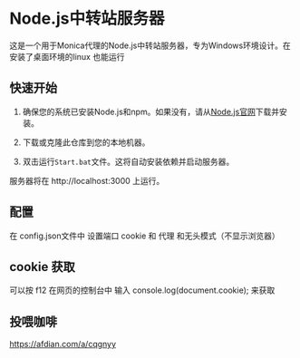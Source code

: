 # Node.js中转站服务器

这是一个用于Monica代理的Node.js中转站服务器，专为Windows环境设计。在安装了桌面环境的linux 也能运行

## 快速开始

1. 确保您的系统已安装Node.js和npm。如果没有，请从[Node.js官网](https://nodejs.org)下载并安装。

2. 下载或克隆此仓库到您的本地机器。

3. 双击运行`Start.bat`文件。这将自动安装依赖并启动服务器。

服务器将在 http://localhost:3000 上运行。
## 配置

在 config.json文件中 设置端口 cookie 和 代理 和无头模式（不显示浏览器）

## cookie 获取

可以按 f12 在网页的控制台中 输入 console.log(document.cookie);  来获取

## 投喂咖啡

https://afdian.com/a/cqgnyy
